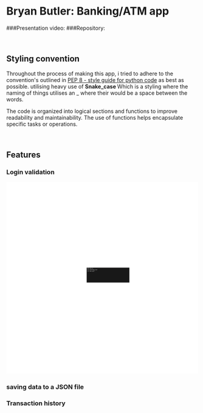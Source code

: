 # Bryan Butler: Banking/ATM app


###Presentation video:
###Repository:


<br>


## Styling convention
Throughout the process of making this app, i tried to adhere to the convention's outlined in [PEP 8 - style guide for python code](https://peps.python.org/pep-0008/) as best as possible. utilising heavy use of <b> Snake_case </b> Which is a styling where the naming of things utilises an _ where their would be a space between the words.

The code is organized into logical sections and functions to improve readability and maintainability. The use of functions helps encapsulate specific tasks or operations.


<br>


## Features
### Login validation
![login validation](/readme_files/Login%20validating.png)




### saving data to a JSON file


### Transaction history
